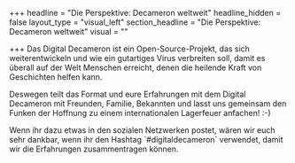 +++
headline = "Die Perspektive: Decameron weltweit"
headline_hidden = false
layout_type = "visual_left"
section_headline = "Die Perspektive: Decameron weltweit"
visual = ""

+++
Das Digital Decameron ist ein Open-Source-Projekt, das sich weiterentwickeln und wie ein gutartiges Virus verbreiten soll, damit es überall auf der Welt Menschen erreicht, denen die heilende Kraft von Geschichten helfen kann.

Deswegen teilt das Format und eure Erfahrungen mit dem Digital Decameron mit Freunden, Familie, Bekannten und lasst uns gemeinsam den Funken der Hoffnung zu einem internationalen Lagerfeuer anfachen! :-)

Wenn ihr dazu etwas in den sozialen Netzwerken postet, wären wir euch sehr dankbar, wenn ihr den Hashtag \`#digitaldecameron\` verwendet, damit wir die Erfahrungen zusammentragen können.

